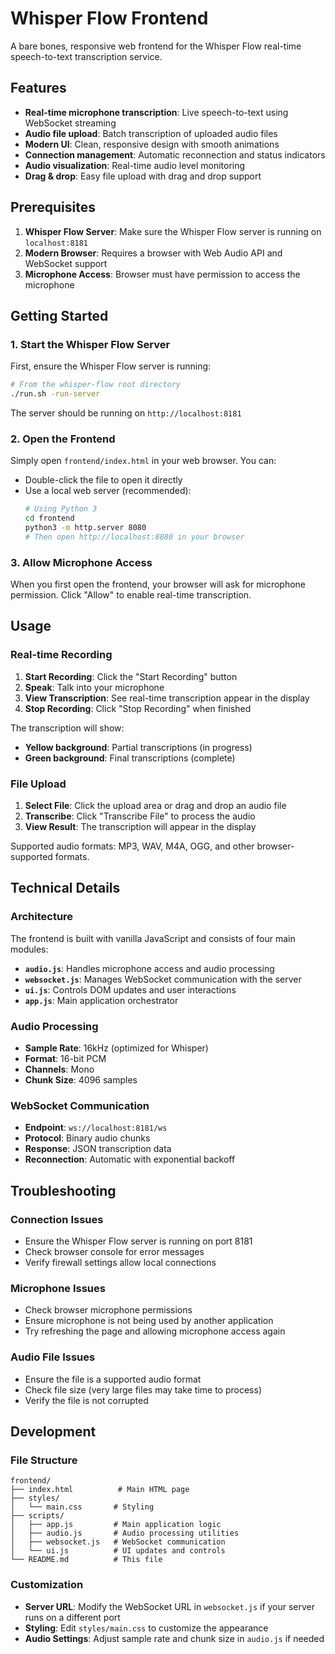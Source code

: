 # Whisper Flow Frontend

A bare bones, responsive web frontend for the Whisper Flow real-time speech-to-text transcription service.

## Features

- **Real-time microphone transcription**: Live speech-to-text using WebSocket streaming
- **Audio file upload**: Batch transcription of uploaded audio files
- **Modern UI**: Clean, responsive design with smooth animations
- **Connection management**: Automatic reconnection and status indicators
- **Audio visualization**: Real-time audio level monitoring
- **Drag & drop**: Easy file upload with drag and drop support

## Prerequisites

1. **Whisper Flow Server**: Make sure the Whisper Flow server is running on `localhost:8181`
2. **Modern Browser**: Requires a browser with Web Audio API and WebSocket support
3. **Microphone Access**: Browser must have permission to access the microphone

## Getting Started

### 1. Start the Whisper Flow Server

First, ensure the Whisper Flow server is running:

```bash
# From the whisper-flow root directory
./run.sh -run-server
```

The server should be running on `http://localhost:8181`

### 2. Open the Frontend

Simply open `frontend/index.html` in your web browser. You can:

- Double-click the file to open it directly
- Use a local web server (recommended):
  ```bash
  # Using Python 3
  cd frontend
  python3 -m http.server 8080
  # Then open http://localhost:8080 in your browser
  ```

### 3. Allow Microphone Access

When you first open the frontend, your browser will ask for microphone permission. Click "Allow" to enable real-time transcription.

## Usage

### Real-time Recording

1. **Start Recording**: Click the "Start Recording" button
2. **Speak**: Talk into your microphone
3. **View Transcription**: See real-time transcription appear in the display
4. **Stop Recording**: Click "Stop Recording" when finished

The transcription will show:
- **Yellow background**: Partial transcriptions (in progress)
- **Green background**: Final transcriptions (complete)

### File Upload

1. **Select File**: Click the upload area or drag and drop an audio file
2. **Transcribe**: Click "Transcribe File" to process the audio
3. **View Result**: The transcription will appear in the display

Supported audio formats: MP3, WAV, M4A, OGG, and other browser-supported formats.

## Technical Details

### Architecture

The frontend is built with vanilla JavaScript and consists of four main modules:

- **`audio.js`**: Handles microphone access and audio processing
- **`websocket.js`**: Manages WebSocket communication with the server
- **`ui.js`**: Controls DOM updates and user interactions
- **`app.js`**: Main application orchestrator

### Audio Processing

- **Sample Rate**: 16kHz (optimized for Whisper)
- **Format**: 16-bit PCM
- **Channels**: Mono
- **Chunk Size**: 4096 samples

### WebSocket Communication

- **Endpoint**: `ws://localhost:8181/ws`
- **Protocol**: Binary audio chunks
- **Response**: JSON transcription data
- **Reconnection**: Automatic with exponential backoff

## Troubleshooting

### Connection Issues

- Ensure the Whisper Flow server is running on port 8181
- Check browser console for error messages
- Verify firewall settings allow local connections

### Microphone Issues

- Check browser microphone permissions
- Ensure microphone is not being used by another application
- Try refreshing the page and allowing microphone access again

### Audio File Issues

- Ensure the file is a supported audio format
- Check file size (very large files may take time to process)
- Verify the file is not corrupted

## Development

### File Structure

```
frontend/
├── index.html          # Main HTML page
├── styles/
│   └── main.css       # Styling
├── scripts/
│   ├── app.js         # Main application logic
│   ├── audio.js       # Audio processing utilities
│   ├── websocket.js   # WebSocket communication
│   └── ui.js          # UI updates and controls
└── README.md          # This file
```

### Customization

- **Server URL**: Modify the WebSocket URL in `websocket.js` if your server runs on a different port
- **Styling**: Edit `styles/main.css` to customize the appearance
- **Audio Settings**: Adjust sample rate and chunk size in `audio.js` if needed

